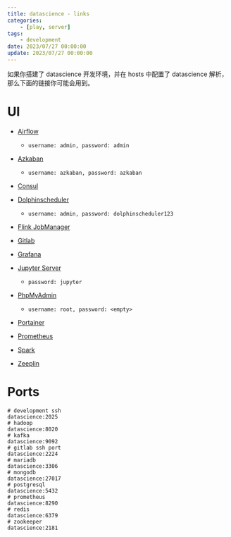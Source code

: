 ```yaml
---
title: datascience - links
categories: 
    - [play, server]
tags:
    - development
date: 2023/07/27 00:00:00
update: 2023/07/27 00:00:00
---
```

如果你搭建了 datascience 开发环境，并在 hosts 中配置了 datascience 解析，那么下面的链接你可能会用到。
# UI
- [Airflow](http://datascience:8208)
    - `username: admin, password: admin`

- [Azkaban](http://datascience:8261)
    - `username: azkaban, password: azkaban`
- [Consul](http://datascience:8500)
- [Dolphinscheduler](http://datascience:12345/dolphinscheduler/ui)
    - `username: admin, password: dolphinscheduler123`

- [Flink JobManager](http://datascience:8220)
- [Gitlab](http://datascience:8929)
- [Grafana](http://datascience:3000)
- [Jupyter Server](http://datascience:8285)
    - `password: jupyter`
- [PhpMyAdmin](http://datascience:8283)
    - `username: root, password: <empty>`
- [Portainer](http://datascience:8263)
- [Prometheus](http://datascience:8290)
- [Spark](http://datascience:8286)
- [Zeeplin](http://datascience:8280)


# Ports
```shell
# development ssh
datascience:2025
# hadoop
datascience:8020
# kafka
datascience:9092
# gitlab ssh port
datascience:2224
# mariadb
datascience:3306
# mongodb
datascience:27017
# postgresql
datascience:5432
# prometheus
datascience:8290
# redis
datascience:6379
# zookeeper
datascience:2181